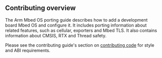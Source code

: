 ## Contributing overview

The Arm Mbed OS porting guide describes how to add a development board Mbed OS and configure it. It includes porting information about related features, such as cellular, exporters and Mbed TLS. It also contains information about CMSIS, RTX and Thread safety.

Please see the contributing guide's section on [contributing code](/docs/development/reference/guidelines.html#style) for style and ABI requirements.
